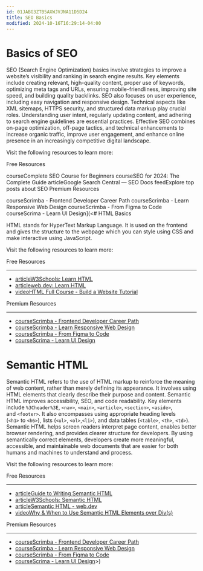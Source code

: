 ```yaml
---
id: 01JABG3ZTB5AXWJVJNA11D5D24
title: SEO Basics
modified: 2024-10-16T16:29:14-04:00
---
```

# Basics of SEO
SEO (Search Engine Optimization) basics involve strategies to improve a website’s visibility and ranking in search engine results. Key elements include creating relevant, high-quality content, proper use of keywords, optimizing meta tags and URLs, ensuring mobile-friendliness, improving site speed, and building quality backlinks. SEO also focuses on user experience, including easy navigation and responsive design. Technical aspects like XML sitemaps, HTTPS security, and structured data markup play crucial roles. Understanding user intent, regularly updating content, and adhering to search engine guidelines are essential practices. Effective SEO combines on-page optimization, off-page tactics, and technical enhancements to increase organic traffic, improve user engagement, and enhance online presence in an increasingly competitive digital landscape.

Visit the following resources to learn more:

Free Resources

courseComplete SEO Course for Beginners
courseSEO for 2024: The Complete Guide
articleGoogle Search Central — SEO Docs
feedExplore top posts about SEO
Premium Resources

courseScrimba - Frontend Developer Career Path
courseScrimba - Learn Responsive Web Design
courseScrimba - From Figma to Code
courseScrima - Learn UI Design](<# HTML Basics

HTML stands for HyperText Markup Language. It is used on the frontend and gives the structure to the webpage which you can style using CSS and make interactive using JavaScript.

Visit the following resources to learn more:

Free Resources

---

- [articleW3Schools: Learn HTML](https://www.w3schools.com/html/html_intro.asp)
- [articleweb.dev: Learn HTML](https://web.dev/learn/html)
- [videoHTML Full Course - Build a Website Tutorial](https://www.youtube.com/watch?v=kUMe1FH4CHE)

Premium Resources

---

- [courseScrimba - Frontend Developer Career Path](https://v2.scrimba.com/the-frontend-developer-career-path-c0j?via=roadmap)
- [courseScrimba - Learn Responsive Web Design](https://v2.scrimba.com/learn-responsive-web-design-c029?via=roadmap)
- [courseScrimba - From Figma to Code](https://v2.scrimba.com/from-figma-to-code-c02f?via=roadmap)
- [courseScrima - Learn UI Design](https://v2.scrimba.com/learn-ui-design-c024?via=roadmap)

# Semantic HTML

Semantic HTML refers to the use of HTML markup to reinforce the meaning of web content, rather than merely defining its appearance. It involves using HTML elements that clearly describe their purpose and content. Semantic HTML improves accessibility, SEO, and code readability. Key elements include `%3Cheader%3E`, `<nav>`, `<main>`, `<article>`, `<section>`, `<aside>`, and `<footer>`. It also encompasses using appropriate heading levels (`<h1>` to `<h6>`), lists (`<ul>`, `<ol>`,`<li>`), and data tables (`<table>`, `<th>`, `<td>`). Semantic HTML helps screen readers interpret page content, enables better browser rendering, and provides clearer structure for developers. By using semantically correct elements, developers create more meaningful, accessible, and maintainable web documents that are easier for both humans and machines to understand and process.

Visit the following resources to learn more:

Free Resources

---

- [articleGuide to Writing Semantic HTML](https://cs.fyi/guide/writing-semantic-html)
- [articleW3Schools: Semantic HTML](https://www.w3schools.com/html/html5_semantic_elements.asp)
- [articleSemantic HTML - web.dev](https://web.dev/learn/html/semantic-html/)
- [videoWhy & When to Use Semantic HTML Elements over Div(s)](https://www.youtube.com/watch?v=bOUhq46fd5g)

Premium Resources

---

- [courseScrimba - Frontend Developer Career Path](https://v2.scrimba.com/the-frontend-developer-career-path-c0j?via=roadmap)
- [courseScrimba - Learn Responsive Web Design](https://v2.scrimba.com/learn-responsive-web-design-c029?via=roadmap)
- [courseScrimba - From Figma to Code](https://v2.scrimba.com/from-figma-to-code-c02f?via=roadmap)
- [courseScrima - Learn UI Design](https://v2.scrimba.com/learn-ui-design-c024?via=roadmap)>)